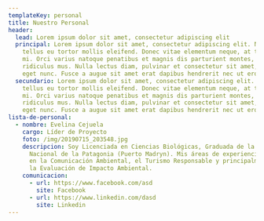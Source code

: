 ```yaml
---
templateKey: personal
title: Nuestro Personal
header:
  lead: Lorem ipsum dolor sit amet, consectetur adipiscing elit
  principal: Lorem ipsum dolor sit amet, consectetur adipiscing elit. Nulla quis
    tellus eu tortor mollis eleifend. Donec vitae elementum neque, at tincidunt
    mi. Orci varius natoque penatibus et magnis dis parturient montes, nascetur
    ridiculus mus. Nulla lectus diam, pulvinar et consectetur sit amet, lobortis
    eget nunc. Fusce a augue sit amet erat dapibus hendrerit nec ut eros
  secundario: Lorem ipsum dolor sit amet, consectetur adipiscing elit. Nulla quis
    tellus eu tortor mollis eleifend. Donec vitae elementum neque, at tincidunt
    mi. Orci varius natoque penatibus et magnis dis parturient montes, nascetur
    ridiculus mus. Nulla lectus diam, pulvinar et consectetur sit amet, lobortis
    eget nunc. Fusce a augue sit amet erat dapibus hendrerit nec ut eros
lista-de-personal:
  - nombre: Evelina Cejuela
    cargo: Líder de Proyecto
    foto: /img/20190715_203548.jpg
    descripcion: Soy Licenciada en Ciencias Biológicas, Graduada de la Universidad
      Nacional de la Patagonia (Puerto Madryn). Mis áreas de experiencias están
      en la Comunicación Ambiental, el Turismo Responsable y principalmente en
      la Evaluación de Impacto Ambiental.
    comunicacion:
      - url: https://www.facebook.com/asd
        site: Facebook
      - url: https://www.linkedin.com/dasd
        site: Linkedin
---
```


